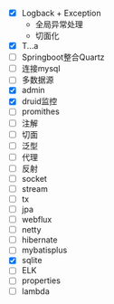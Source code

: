 - [x] Logback + Exception
    - 全局异常处理
    - 切面化
- [x] T...a
- [ ] Springboot整合Quartz
- [ ] 连接mysql
- [ ] 多数据源
- [x] admin
- [x] druid监控
- [ ] promithes
- [ ] 注解
- [ ] 切面
- [ ] 泛型
- [ ] 代理
- [ ] 反射
- [ ] socket
- [ ] stream
- [ ] tx
- [ ] jpa
- [ ] webflux
- [ ] netty
- [ ] hibernate
- [ ] mybatisplus
- [x] sqlite
- [ ] ELK
- [ ] properties
- [ ] lambda
